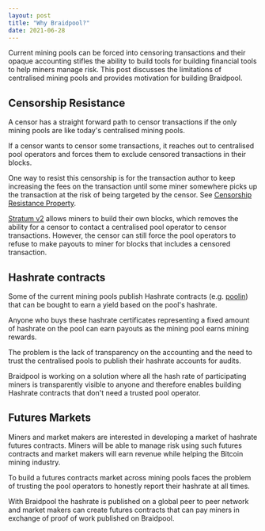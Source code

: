 ```yaml
---
layout: post
title: "Why Braidpool?"
date: 2021-06-28
---
```


Current mining pools can be forced into censoring transactions and
their opaque accounting stifles the ability to build tools for
building financial tools to help miners manage risk. This post
discusses the limitations of centralised mining pools and provides
motivation for building Braidpool.

## Censorship Resistance

A censor has a straight forward path to censor transactions if the
only mining pools are like today's centralised mining pools.

If a censor wants to censor some transactions, it reaches out to
centralised pool operators and forces them to exclude censored
transactions in their blocks.

One way to resist this censorship is for the transaction author to
keep increasing the fees on the transaction until some miner somewhere
picks up the transaction at the risk of being targeted by the
censor. See [Censorship Resistance
Property](https://github.com/libbitcoin/libbitcoin-system/wiki/Censorship-Resistance-Property).

[Stratum v2](https://braiins.com/stratum-v2) allows miners to build
their own blocks, which removes the ability for a censor to contact a
centralised pool operator to censor transactions. However, the censor
can still force the pool operators to refuse to make payouts to miner
for blocks that includes a censored transaction.

## Hashrate contracts

Some of the current mining pools publish Hashrate contracts
(e.g. [poolin](https://mars.poolin.fi/#/)) that can be bought to earn
a yield based on the pool's hashrate.

Anyone who buys these hashrate certificates representing a fixed
amount of hashrate on the pool can earn payouts as the mining pool
earns mining rewards.

The problem is the lack of transparency on the accounting and the need
to trust the centralised pools to publish their hashrate accounts for
audits.

Braidpool is working on a solution where all the hash rate of
participating miners is transparently visible to anyone and therefore
enables building Hashrate contracts that don't need a trusted pool
operator.

## Futures Markets

Miners and market makers are interested in developing a market of
hashrate futures contracts. Miners will be able to manage risk using
such futures contracts and market makers will earn revenue while
helping the Bitcoin mining industry.

To build a futures contracts market across mining pools faces the
problem of trusting the pool operators to honestly report their
hashrate at all times.

With Braidpool the hashrate is published on a global peer to peer
network and market makers can create futures contracts that can pay
miners in exchange of proof of work published on Braidpool.
